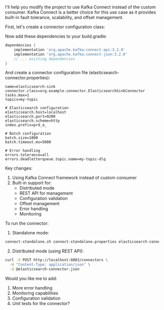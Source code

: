 I'll help you modify the project to use Kafka Connect instead of the custom consumer. Kafka Connect is a better choice for this use case as it provides built-in fault tolerance, scalability, and offset management.

First, let's create a connector configuration class:

Now add these dependencies to your build.gradle:
```groovy
dependencies {
    implementation 'org.apache.kafka:connect-api:3.2.0'
    implementation 'org.apache.kafka:connect-json:3.2.0'
    // ... existing dependencies
}
```

And create a connector configuration file (elasticsearch-connector.properties):
```properties
name=elasticsearch-sink
connector.class=org.example.connector.ElasticsearchSinkConnector
tasks.max=1
topics=my-topic

# Elasticsearch configuration
elasticsearch.host=localhost
elasticsearch.port=9200
elasticsearch.scheme=http
index.prefix=prd_a_

# Batch configuration
batch.size=1000
batch.timeout.ms=5000

# Error handling
errors.tolerance=all
errors.deadletterqueue.topic.name=my-topic-dlq
```

Key changes:
1. Using Kafka Connect framework instead of custom consumer
2. Built-in support for:
   - Distributed mode
   - REST API for management
   - Configuration validation
   - Offset management
   - Error handling
   - Monitoring

To run the connector:
1. Standalone mode:
```bash
connect-standalone.sh connect-standalone.properties elasticsearch-connector.properties
```

2. Distributed mode (using REST API):
```bash
curl -X POST http://localhost:8083/connectors \
  -H "Content-Type: application/json" \
  -d @elasticsearch-connector.json
```

Would you like me to add:
1. More error handling
2. Monitoring capabilities
3. Configuration validation
4. Unit tests for the connector?
